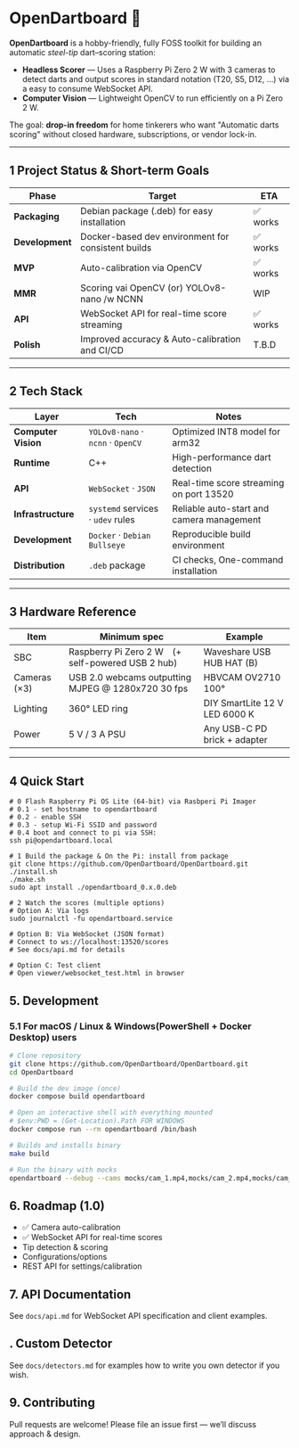 # OpenDartboard 🎯

**OpenDartboard** is a hobby-friendly, fully FOSS toolkit for building an automatic _steel-tip_ dart–scoring station:

- **Headless Scorer** — Uses a Raspberry Pi Zero 2 W with 3 cameras to detect darts and output scores in standard notation (T20, S5, D12, …) via a easy to consume WebSocket API.
- **Computer Vision** — Lightweight OpenCV to run efficiently on a Pi Zero 2 W.

The goal: **drop-in freedom** for home tinkerers who want "Automatic darts scoring" without closed hardware, subscriptions, or vendor lock-in.

---

## 1 Project Status & Short-term Goals

| Phase           | Target                                             | ETA      |
| --------------- | -------------------------------------------------- | -------- |
| **Packaging**   | Debian package (.deb) for easy installation        | ✅ works |
| **Development** | Docker-based dev environment for consistent builds | ✅ works |
| **MVP**         | Auto-calibration via OpenCV                        | ✅ works |
| **MMR**         | Scoring vai OpenCV (or) YOLOv8-nano /w NCNN        | WIP      |
| **API**         | WebSocket API for real-time score streaming        | ✅ works |
| **Polish**      | Improved accuracy & Auto-calibration and CI/CD     | T.B.D    |

---

## 2 Tech Stack

| Layer               | Tech                              | Notes                                     |
| ------------------- | --------------------------------- | ----------------------------------------- |
| **Computer Vision** | `YOLOv8-nano` · `ncnn` · `OpenCV` | Optimized INT8 model for arm32            |
| **Runtime**         | C++                               | High-performance dart detection           |
| **API**             | `WebSocket` · `JSON`              | Real-time score streaming on port 13520   |
| **Infrastructure**  | `systemd` services · `udev` rules | Reliable auto-start and camera management |
| **Development**     | `Docker` · `Debian Bullseye`      | Reproducible build environment            |
| **Distribution**    | `.deb` package                    | CI checks, One-command installation       |

---

## 3 Hardware Reference

| Item         | Minimum spec                                       | Example                       |
| ------------ | -------------------------------------------------- | ----------------------------- |
| SBC          | Raspberry Pi Zero 2 W (+ self-powered USB 2 hub)   | Waveshare USB HUB HAT (B)     |
| Cameras (×3) | USB 2.0 webcams outputting MJPEG @ 1280x720 30 fps | HBVCAM OV2710 100°            |
| Lighting     | 360° LED ring                                      | DIY SmartLite 12 V LED 6000 K |
| Power        | 5 V / 3 A PSU                                      | Any USB-C PD brick + adapter  |

---

## 4 Quick Start

```shell
# 0 Flash Raspberry Pi OS Lite (64-bit) via Rasbperi Pi Imager
# 0.1 - set hostname to opendartboard
# 0.2 - enable SSH
# 0.3 - setup Wi-Fi SSID and password
# 0.4 boot and connect to pi via SSH:
ssh pi@opendartboard.local

# 1 Build the package & On the Pi: install from package
git clone https://github.com/OpenDartboard/OpenDartboard.git
./install.sh
./make.sh
sudo apt install ./opendartboard_0.x.0.deb

# 2 Watch the scores (multiple options)
# Option A: Via logs
sudo journalctl -fu opendartboard.service

# Option B: Via WebSocket (JSON format)
# Connect to ws://localhost:13520/scores
# See docs/api.md for details

# Option C: Test client
# Open viewer/websocket_test.html in browser
```

## 5. Development

### 5.1 For macOS / Linux & Windows(PowerShell + Docker Desktop) users

```sh
# Clone repository
git clone https://github.com/OpenDartboard/OpenDartboard.git
cd OpenDartboard

# Build the dev image (once)
docker compose build opendartboard

# Open an interactive shell with everything mounted
# $env:PWD = (Get-Location).Path FOR WINDOWS
docker compose run --rm opendartboard /bin/bash

# Builds and installs binary
make build

# Run the binary with mocks
opendartboard --debug --cams mocks/cam_1.mp4,mocks/cam_2.mp4,mocks/cam_3.mp4 --width 1280 --height 720
```

## 6. Roadmap (1.0)

- ✅ Camera auto-calibration
- ✅ WebSocket API for real-time scores
- Tip detection & scoring
- Configurations/options
- REST API for settings/calibration

## 7. API Documentation

See `docs/api.md` for WebSocket API specification and client examples.

## . Custom Detector

See `docs/detectors.md` for examples how to write you own detector if you wish.

## 9. Contributing

Pull requests are welcome!
Please file an issue first — we’ll discuss approach & design.

